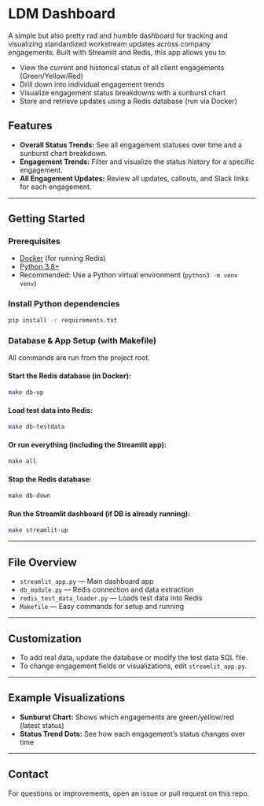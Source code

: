 # LDM Dashboard

A simple but also pretty rad and humble dashboard for tracking and visualizing standardized workstream updates across company engagements. Built with Streamlit and Redis, this app allows you to:

- View the current and historical status of all client engagements (Green/Yellow/Red)
- Drill down into individual engagement trends
- Visualize engagement status breakdowns with a sunburst chart
- Store and retrieve updates using a Redis database (run via Docker)

## Features
- **Overall Status Trends:** See all engagement statuses over time and a sunburst chart breakdown.
- **Engagement Trends:** Filter and visualize the status history for a specific engagement.
- **All Engagement Updates:** Review all updates, callouts, and Slack links for each engagement.

---

## Getting Started

### Prerequisites
- [Docker](https://www.docker.com/) (for running Redis)
- [Python 3.8+](https://www.python.org/)
- Recommended: Use a Python virtual environment (`python3 -m venv venv`)

### Install Python dependencies
```sh
pip install -r requirements.txt
```

### Database & App Setup (with Makefile)
All commands are run from the project root.

#### Start the Redis database (in Docker):
```sh
make db-up
```

#### Load test data into Redis:
```sh
make db-testdata
```

#### Or run everything (including the Streamlit app):
```sh
make all
```

#### Stop the Redis database:
```sh
make db-down
```

#### Run the Streamlit dashboard (if DB is already running):
```sh
make streamlit-up
```

---

## File Overview
- `streamlit_app.py` — Main dashboard app
- `db_module.py` — Redis connection and data extraction
- `redis_test_data_loader.py` — Loads test data into Redis
- `Makefile` — Easy commands for setup and running

---

## Customization
- To add real data, update the database or modify the test data SQL file.
- To change engagement fields or visualizations, edit `streamlit_app.py`.

---

## Example Visualizations
- **Sunburst Chart:** Shows which engagements are green/yellow/red (latest status)
- **Status Trend Dots:** See how each engagement’s status changes over time

---

## Contact
For questions or improvements, open an issue or pull request on this repo.
